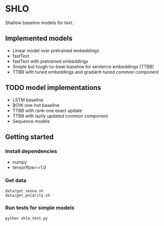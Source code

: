 # SHLO

Shallow baseline models for text.

## Implemented models

* Linear model over pretrained embeddings
* fastText
* fastText with pretrained embeddings
* Simple but tough-to-beat-baseline for sentence embeddings (TTBB)
* TTBB with tuned embeddings and gradient-tuned common component

## TODO model implementations

* LSTM baseline
* BOW one-hot baseline
* TTBB with rank-one exact update
* TTBB with lazily updated common component
* Sequence models

## Getting started

### Install dependencies

* numpy
* tensorflow>=1.0

### Get data

```
data/get_senna.sh
data/get_polarity.sh
```

### Run tests for simple models

```
python shlo_test.py
```
